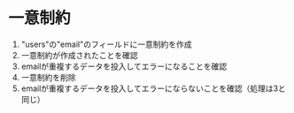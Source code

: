 # 一意制約

1. "users"の"email"のフィールドに一意制約を作成
2. 一意制約が作成されたことを確認
3. emailが重複するデータを投入してエラーになることを確認
4. 一意制約を削除
5. emailが重複するデータを投入してエラーにならないことを確認（処理は3と同じ）
